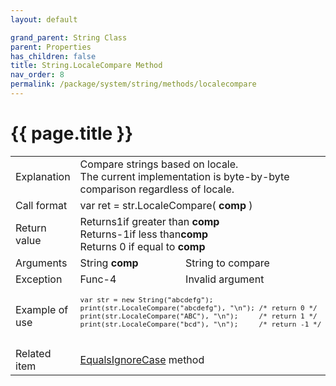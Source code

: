 ```yaml
---
layout: default

grand_parent: String Class
parent: Properties
has_children: false
title: String.LocaleCompare Method
nav_order: 8
permalink: /package/system/string/methods/localecompare
---
```

# {{ page.title }}

<table>
  <tr>
    <td>Explanation</td>
    <td colspan="2">Compare strings based on locale.<br>The current implementation is byte-by-byte comparison regardless of locale.</td>
  </tr>
  <tr>
    <td>Call format</td>
    <td colspan="2">var ret = str.LocaleCompare( <b>comp</b> )</td>
  </tr>
  <tr>
    <td>Return value</td>
    <td colspan="2">Returns1if greater than <b>comp</b> <br>Returns-1if less than<b>comp</b> <br>Returns 0 if equal to <b>comp</b></td>
  </tr>  
  <tr>
    <td>Arguments</td>
    <td>String <b>comp</b></td>
    <td>String to compare</td>
  </tr>
  <tr>
    <td>Exception</td>
    <td>Func-4</td>
    <td>Invalid argument</td>
  </tr>
  <tr>
    <td>Example of use</td>
    <td colspan="2"><code><pre>
var str = new String("abcdefg");
print(str.LocaleCompare("abcdefg"), "\n"); /* return 0 */
print(str.LocaleCompare("ABC"), "\n");     /* return 1 */
print(str.LocaleCompare("bcd"), "\n");     /* return -1 */
    </pre></code></td>
  </tr>
  <tr>
    <td>Related item</td>
    <td colspan="2"><a href="/package/system/string/methods/equalsignorecase">EqualsIgnoreCase</a> method</td>
  </tr>
</table>